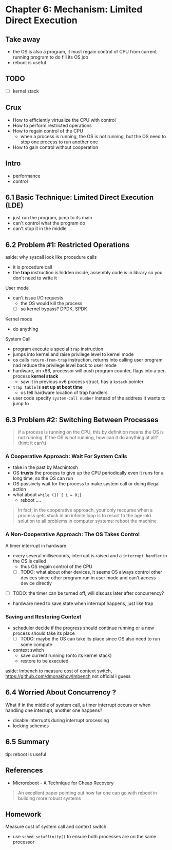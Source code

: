 # Chapter 6: Mechanism: Limited Direct Execution

## Take away

- the OS is also a program, it must regain control of CPU from current running program to do fill its OS job
- reboot is useful

## TODO

- [ ] kernel stack

## Crux

- How to efficiently virtualize the CPU with control
- How to perform restricted operations
- How to regain control of the CPU
  - when a process is running, the OS is not running, but the OS need to stop one process to run another one
- How to gain control without cooperation

## Intro

- performance
- control

## 6.1 Basic Technique: Limited Direct Execution (LDE)

- just run the program, jump to its main
- can't control what the program do
- can't stop it in the middle

## 6.2 Problem #1: Restricted Operations

aside: why syscall look like procedure calls

- it is procedure call
- the **trap** instruction is hidden inside, assembly code is in library so you don't need to write it

User mode

- can't issue I/O requests
  - the OS would kill the process
  - [ ] so kernel bypass? DPDK, SPDK

Kernel mode

- do anything

System Call

- program execute a special `trap` instruction
- jumps into kernel and raise privilege level to kernel mode
- os calls `return-from-trap` instruction, returns into calling user program nad reduce the privilege level back to user mode
- hardware, on x86, processor will push program counter, flags into a per-process **kernel stack**
  - saw it in previous xv6 process struct, has a `kstack` pointer
- `trap table` is **set up at boot time**
  - os tell hardware location of trap handlers
- user code specify `system-call number` instead of the address it wants to jump to

## 6.3 Problem #2: Switching Between Processes

> if a process is running on the CPU, this by definition means the OS is not running. If the OS is not running, how can it do anything at all? (hint: it can't)

### A Cooperative Approach: Wait For System Calls

- take in the past by Machintosh
- OS **trusts** the process to give up the CPU periodically even it runs for a long time, so the OS can run
- OS passively wait for the process to make system call or doing illegal action
- what about `while (1) { i = 0;}`
  - reboot ....

> In fact, in the cooperative approach, your only recourse when a process gets stuck in an infinite loop is to resort to the age-old solution to all problems in computer systems: reboot the machine

### A Non-Cooperative Approach: The OS Takes Control

A timer interrupt in hardware

- every several milliseconds, interrupt is raised and a `interrupt handler` in the OS is called
  - thus OS regain control of the CPU
  - [ ] TODO: what about other devices, it seems OS always control other devices since other program run in user mode and can't access device directly
- [ ] TODO: the timer can be turned off, will discuss later after concurrency?
- hardware need to save state when interrupt happens, just like trap

### Saving and Restoring Context

- scheduler decide if the progress should continue running or a new process should take its place
  - [ ] TODO: maybe the OS can take its place since OS also need to run some compute
- context switch
  - save current running (onto its kernel stack)
  - restore to be executed

aside: lmbench to measure cost of context switch, https://github.com/dmonakhov/lmbench not official I guess

## 6.4 Worried About Concurrency ?

What if in the middle of system call, a timer interrupt occurs or when handling one interrupt, another one happens?

- disable interrupts during interrupt processing
- locking schemes

## 6.5 Summary

tip: reboot is useful

## References

- Microreboot - A Technique for Cheap Recovery

> An excellent paper pointing out how far one can go with reboot in building more robust systems

## Homework

Measure cost of system call and context switch

- use `sched_setaffinity()` to ensure both processes are on the same processor